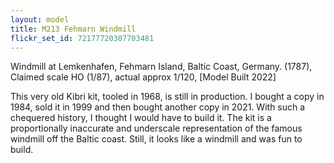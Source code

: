 ```yaml
---
layout: model
title: M213 Fehmarn Windmill
flickr_set_id: 72177720307703481
---
```


Windmill at Lemkenhafen, Fehmarn Island, Baltic Coast, Germany. (1787),
Claimed scale HO (1/87), actual approx 1/120, [Model Built 2022]

This very old Kibri kit, tooled in 1968, is still in production. I bought a copy in 1984, sold it in 1999 and then bought another copy in 2021. With such a chequered history, I thought I would have to build it. The kit is a proportionally inaccurate and underscale representation of the famous windmill off the Baltic coast. Still, it looks like a windmill and was fun to build.


